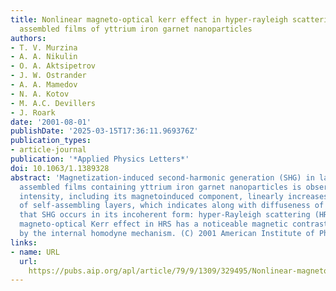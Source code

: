 ```yaml
---
title: Nonlinear magneto-optical kerr effect in hyper-rayleigh scattering from layer-by-layer
  assembled films of yttrium iron garnet nanoparticles
authors:
- T. V. Murzina
- A. A. Nikulin
- O. A. Aktsipetrov
- J. W. Ostrander
- A. A. Mamedov
- N. A. Kotov
- M. A.C. Devillers
- J. Roark
date: '2001-08-01'
publishDate: '2025-03-15T17:36:11.969376Z'
publication_types:
- article-journal
publication: '*Applied Physics Letters*'
doi: 10.1063/1.1389328
abstract: 'Magnetization-induced second-harmonic generation (SHG) in layer-by-layer
  assembled films containing yttrium iron garnet nanoparticles is observed. The SHG
  intensity, including its magnetoinduced component, linearly increases with the number
  of self-assembling layers, which indicates along with diffuseness of the SHG radiation
  that SHG occurs in its incoherent form: hyper-Rayleigh scattering (HRS). The nonlinear
  magneto-optical Kerr effect in HRS has a noticeable magnetic contrast brought about
  by the internal homodyne mechanism. (C) 2001 American Institute of Physics.'
links:
- name: URL
  url: 
    https://pubs.aip.org/apl/article/79/9/1309/329495/Nonlinear-magneto-optical-Kerr-effect-in-hyper
---
```

